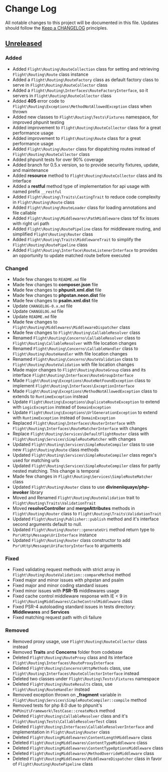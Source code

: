 # Change Log
All notable changes to this project will be documented in this file.
Updates should follow the [Keep a CHANGELOG](https://keepachangelog.com/) principles.

## [Unreleased][unreleased]

### Added
- Added `Flight\Routing\RouteCollection` class for setting and retrieving `Flight\Routing\Route` class instance
- Added a `Flight\Routing\RouteFactory` class as default factory class to serve in `Flight\Routing\RouteCollector` class
- Added a `Flight\Routing\Interfaces\RouteFactoryInterface`, so it servers in `Flight\Routing\RouteCollector` class
- Added **405** error code to `Flight\Routing\Exceptions\MethodNotAllowedException` class when thrown
- Added new classes to `Flight\Routing\Tests\Fixtures` namespace, for improved phpunit testing
- Added improvement to `Flight\Routing\RouteCollector` class for a great performance usage
- Added improvement to `Flight\Routing\Route` class for a great performance usage
- Added `Flight\Routing\Router` class for dispatching routes instead of `Flight\Routing\RouteCollector` class
- Added phpunit tests for over 90% coverage
- Added branch for 0.5.x version, so to provide security fixtures, update, and maintenance
- Added **resource** method to `Flight\Routing\RouteCollector` class and its interface
- Added a **restful** method type of implementation for api usage with named prefix `__restful`
- Added `Flight\Routing\Traits\CastingTrait` to reduce code complexity in `Flight\Routing\Route` class
- Added `Flight\Routing\RouteLoader` class for loading annotations and file callable
- Added `Flight\Routing\Middlewares\PathMiddleware` class tof fix issues with right uri path
- Added `Flight\Routing\RoutePipeline` class for middleware routing, and simplified `Flight\Routing\Router` class
- Added `Flight\Routing\Traits\MiddlewareTrait` to simplify the `Flight\Routing\RoutePipeline` class
- Added `Flight\Routing\Interface\RouteListenerInterface` to provides an opportunity to update matched route before executed

### Changed
- Made few changes to `README.md` file
- Made few changes to **composer.json** file
- Made few changes to **phpunit.xml.dist** file
- Made few changes to **phpstan.neon.dist** file
- Made few changes to **psalm.xml.dist** file
- Update `CHANGELOG-0.x.md` file
- Update `CHANGELOG.md` file
- Update `README.md` file
- Made few changes to `Flight\Routing\Middlewares\MiddlewareDispatcher` class
- Made few changes to `Flight\Routing\CallableResolver` class
- Renamed `Flight\Routing\Concerns\CallableResolver` class to `Flight\Routing\CallableResolver` with file location changes
- Renamed `Flight\Routing\Concerns\CallableHandler` class to `Flight\Routing\RouteHandler` with file location changes
- Renamed `Flight\Routing\Concerns\RouteValidation` class to `Flight\Routing\RouteValidation` with file location changes
- Made major changes to `Flight\Routing\RouteGroup` class and its interface `Flight\Routing\Interfaces\RouteGroupInterface`
- Made `Flight\Routing\Exceptions\RouteNotFoundException` class to implement `Flight\Routing\Interfaces\ExceptionInterface`
- Made `Flight\Routing\Exceptions\MethodNotAllowedException` class to extends to `RuntimeException` instead
- Update `Flight\Routing\Exceptions\DuplicateRouteException` to extend with `LogicException` instead of `DomainException`
- Update `Flight\Routing\Exceptions\UrlGenerationException` to extend with `RuntimeException` instead of `DomainException`
- Replaced `Flight\Routing\Interfaces\RouterInterface` with `Flight\Routing\Interfaces\RouteMatcherInterface` with changes
- Replace `Flight\Routing\Services\DefaultFlightRouter` class with `Flight\Routing\Services\SimpleRouteMatcher` with changes
- Updated `Flight\Routing\Services\SimpleRouteCompiler` class to use new `Flight\Routing\Route` class methods
- Updated `Flight\Routing\Services\SimpleRouteCompiler` class regex's used for matching urls
- Updated `Flight\Routing\Services\SimpleRouteCompiler` class for partly nested matching. This change is temporal
- Made few changes in `Flight\Routing\Services\SimpleRouteMatcher` class
- Updated `Flight\Routing\Router` class to use **divineniiquaye/php-invoker** library
- Moved and Renamed `Flight\Routing\RouteValidation` trait to `Flight\Routing\Traits\ValidationTrait`
- Moved **resolveController** and **mergeAttributes** methods in `Flight\Routing\Router` class to `Flight\Routing\Traits\ValidationTrait`
- Updated `Flight\Routing\Publisher::publish` method and it's interface second arguments default to null.
- Updated `Flight\Routing\Router::generateUri` method return type to `Psr\Http\Message\UriInterface` instance
- Updated `Flight\Routing\Router` class constructor to add `Psr\Http\Message\UriFactoryInterface` to arguments

### Fixed
- Fixed validating request methods with strict array in `Flight\Routing\RouteValidation::compareMethod` method
- Fixed major and minor issues with phpstan and psalm
- Fixed major and minor coding standard issues
- Fixed minor issues with **PSR-15** middlewares usage
- Fixed cache control middleware response with IE < 9 in `Flight\RoutingMiddlewares\CacheControlMiddleware` class
- Fixed PSR-4 autoloading standard issues in tests directory: **Middlewares** and **Services**
- Fixed matching request path with cli failure

### Removed
- Removed proxy usage, use `Flight\Routing\RouteCollector` class instead
- Removed **Traits** and **Concerns** folder from codebase
- Deleted `Flight\Routing\RouteProxy` class and its interface `Flight\Routing\Interfaces\RouteProxyInterface`
- Deleted `Flight\Routing\Concerns\HttpMethods` class, use `Flight\Routing\Interfaces\RouteCollectorInterface` instead
- Deleted two classes under `Flight\Routing\Tests\Fixtures` namespace
- Deleted `Flight\Routing\RouteResults` class, use `Flight\Routing\RouteHandler` instead
- Removed exception thrown on **_fragment** variable in `Flight\Routing\Services\SimpleRouteCompiler::compile` method
- Removed tests for php 8.0 due to phpunit's `PHPUnit\Framework\TestCase::createMock` method
- Deleted `Flight\Routing\CallableResolver` class and it's `Flight\Routing\Tests\CallableResolverTest` class
- Deleted `Flight\Routing\Interfaces\CallableResolverInterface` and implementation in `Flight\Routing\Router` class
- Deleted `Flight\RoutingMiddlewares\ContentLengthMiddleware` class
- Deleted `Flight\RoutingMiddlewares\ContentTypeMiddleware` class
- Deleted `Flight\RoutingMiddlewares\ContentTypeOptionsMiddleware` class
- Deleted `Flight\RoutingMiddlewares\MethodOverrideMiddleware` class
- Deleted `Flight\RoutingMiddlewares\MiddlewareDispatcher` class in favor of `Flight\Routing\RoutePipeline` class

[unreleased]: https://github.com/divineniiquaye/flight-routing/compare/v0.5.2...master
